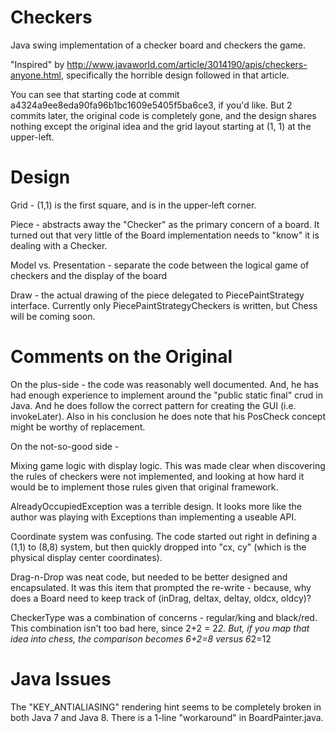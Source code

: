 Checkers
========
Java swing implementation of a checker board and checkers the game.

"Inspired" by http://www.javaworld.com/article/3014190/apis/checkers-anyone.html, specifically the horrible design followed in that article.

You can see that starting code at commit a4324a9ee8eda90fa96b1bc1609e5405f5ba6ce3, if you'd like.   But 2 commits later, the original code is completely gone, and the design shares nothing except the original idea and the grid layout starting at (1, 1) at the upper-left.

Design
======

Grid - (1,1) is the first square, and is in the upper-left corner.

Piece - abstracts away the "Checker" as the primary concern of a board.  It turned out that very little of the Board implementation needs to "know" it is dealing with a Checker.

Model vs. Presentation - separate the code between the logical game of checkers and the display of the board

Draw - the actual drawing of the piece delegated to PiecePaintStrategy interface.  Currently only PiecePaintStrategyCheckers is written, but Chess will be coming soon.


Comments on the Original
========================

On the plus-side - the code was reasonably well documented.  And, he has had enough experience to implement around the "public static final" crud in Java.  And he does follow the correct pattern for creating the GUI (i.e. invokeLater).  Also in his conclusion he does note that his PosCheck concept might be worthy of replacement.

On the not-so-good side -

Mixing game logic with display logic.  This was made clear when discovering the rules of checkers were not implemented, and looking at how hard it would be to implement those rules given that original framework.

AlreadyOccupiedException was a terrible design.  It looks more like the author was playing with Exceptions than implementing a useable API.

Coordinate system was confusing.  The code started out right in defining a (1,1) to (8,8) system, but then quickly dropped into "cx, cy" (which is the physical display center coordinates).

Drag-n-Drop was neat code, but needed to be better designed and encapsulated.  It was this item that prompted the re-write - because, why does a Board need to keep track of (inDrag, deltax, deltay, oldcx, oldcy)?  

CheckerType was a combination of concerns - regular/king and black/red.  This combination isn't too bad here, since 2+2 = 2*2.  But, if you map that idea into chess, the comparison becomes 6+2=8 versus 6*2=12

Java Issues
===========
The "KEY_ANTIALIASING" rendering hint seems to be completely broken in both  Java 7 and Java 8.  There is a 1-line "workaround" in BoardPainter.java.
